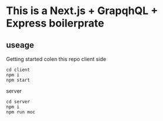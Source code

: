 # This is a Next.js + GrapqhQL + Express boilerprate
## useage 
Getting started colen this repo
client side
```
cd client 
npm i 
npm start
``` 

server 
```
cd server
npm i
npm run moc
```

